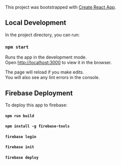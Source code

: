 This project was bootstrapped with [Create React App](https://github.com/facebook/create-react-app).

## Local Development

In the project directory, you can run:

### `npm start`

Runs the app in the development mode.<br />
Open [http://localhost:3000](http://localhost:3000) to view it in the browser.

The page will reload if you make edits.<br />
You will also see any lint errors in the console.

## Firebase Deployment
 To deploy this app to firebase:

 #### `npm run build`
 #### `npm install -g firebase-tools`
 #### `firebase login`
 #### `firebase init`
 #### `firebase deploy`

